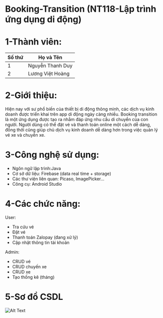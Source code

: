 # Booking-Transition (NT118-Lập trình ứng dụng di động)
# 1-Thành viên:
Số thứ  | Họ và Tên
--------| -------------
1| Nguyễn Thanh Duy
2| Lương Việt Hoàng

# 2-Giới thiệu:
Hiện nay với sư phổ biến của thiết bị di động thông minh, các dịch vụ kinh doanh được triển khai trên app di động ngày càng nhiều. Booking transition là một ứng dụng được tạo ra nhằm đáp ứng nhu cầu di chuyển của con người. Người dùng có thể đặt vé và thanh toán online một cách dễ dàng, đồng thời cũng giúp chủ dịch vụ kinh doanh dễ dàng hơn trong việc quản lý vé xe và chuyến xe.

# 3-Công nghệ sử dụng:
+ Ngôn ngữ lập trình:Java
+ Cơ sở dữ liệu: Firebase (data real time + storage)
+ Các thư viện liên quan: Picaso, ImagePicker...
+ Công cụ: Android Studio

# 4-Các chức năng:
User:
+ Tra cứu vé
+ Đặt vé
+ Thanh toán Zalopay (đang xử lý)
+ Cập nhật thông tin tài khoản

Admin:
+ CRUD vé
+ CRUD chuyến xe
+ CRUD xe
+ Tạo thống kê (tháng)
  
# 5-Sơ đồ CSDL
![Alt Text](https://drive.google.com/file/d/127xznv1h7zKhaWU1lsL3gghVGtnYxylE/view?usp=drive_link)
